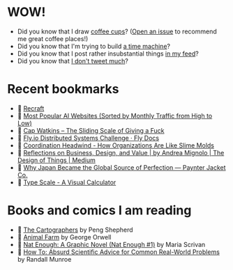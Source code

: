 # WOW!

- Did you know that I draw [coffee cups](https://papercups.mamuso.net/)? ([Open an issue](https://github.com/mamuso/papercups/issues) to recommend me great coffee places!)
- Did you know that I'm trying to build [a time machine](https://github.com/mamuso/fluxcapacitor)?
- Did you know that I post rather insubstantial things [in my feed](https://feed.mamuso.net/)?
- Did you know that [I don't tweet much](https://twitter.com/mamuso)?

# Recent bookmarks

- 👀 [Recraft](https://www.recraft.ai/)
- 👀 [Most Popular AI Websites (Sorted by Monthly Traffic from High to Low)](https://www.ilib.com/ai-websites)
- 👀 [Cap Watkins – The Sliding Scale of Giving a Fuck](https://capwatkins.com/blog/the-sliding-scale-of-giving-a-fuck)
- 👀 [Fly.io Distributed Systems Challenge · Fly Docs](https://fly.io/dist-sys/)
- 👀 [Coordination Headwind - How Organizations Are Like Slime Molds](https://komoroske.com/slime-mold/)
- 👀 [Reflections on Business, Design, and Value | by Andrea Mignolo | The Design of Things | Medium](https://medium.com/the-design-of-things/reflections-on-business-design-and-value-bb398cada721)
- 👀 [Why Japan Became the Global Source of Perfection — Paynter Jacket Co.](https://paynter.co.uk/blogs/stories/why-japan-became-global-source-of-perfection)
- 👀 [Type Scale - A Visual Calculator](https://typescale.com/)


# Books and comics I am reading

- 📘 [The Cartographers](https://www.goodreads.com/book/show/56224531) by Peng Shepherd
- 📘 [Animal Farm](https://www.goodreads.com/book/show/8349198) by George Orwell
- 📘 [Nat Enough: A Graphic Novel (Nat Enough #1)](https://www.goodreads.com/book/show/45714795) by Maria Scrivan
- 📘 [How To: Absurd Scientific Advice for Common Real-World Problems](https://www.goodreads.com/book/show/43851501) by Randall Munroe

